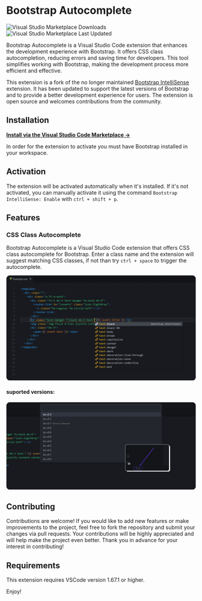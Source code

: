 # Bootstrap Autocomplete
![Visual Studio Marketplace Downloads](https://img.shields.io/visual-studio-marketplace/d/MrMarble.bootstrap-autocomplete)
![Visual Studio Marketplace Last Updated](https://img.shields.io/visual-studio-marketplace/last-updated/MrMarble.bootstrap-autocomplete)


Bootstrap Autocomplete is a Visual Studio Code extension that enhances the development experience with Bootstrap. It offers CSS class autocompletion, reducing errors and saving time for developers. This tool simplifies working with Bootstrap, making the development process more efficient and effective.

This extension is a fork of the no longer maintained [Bootstrap IntelliSense](https://github.com/hossaini310/bootstrap-intellisense) extension. It has been updated to support the latest versions of Bootstrap and to provide a better development experience for users. The extension is open source and welcomes contributions from the community.

## Installation

**[Install via the Visual Studio Code Marketplace →](https://marketplace.visualstudio.com/items?itemName=MrMarble.bootstrap-autocomplete)**

In order for the extension to activate you must have Bootstrap installed in your workspace.

## Activation

The extension will be activated automatically when it's installed. If it's not activated, you can manually activate it using the command `Bootstrap IntelliSense: Enable` with `ctrl + shift + p`.

## Features

### CSS Class Autocomplete

Bootstrap Autocomplete is a Visual Studio Code extension that offers CSS class autocomplete for Bootstrap. Enter a class name and the extension will suggest matching CSS classes, if not than try `ctrl + space` to trigger the autocomplete.

<!-- add img -->
<img src="/assets/images/img1.png"/>

#### suported versions:

<img src="./assets/images/img2.png"/>

## Contributing

Contributions are welcome! If you would like to add new features or make improvements to the project, feel free to fork the repository and submit your changes via pull requests. Your contributions will be highly appreciated and will help make the project even better. Thank you in advance for your interest in contributing!

## Requirements

This extension requires VSCode version 1.67.1 or higher.

Enjoy!
